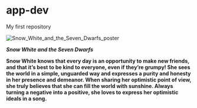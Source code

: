 # app-dev
My first repository

![Snow_White_and_the_Seven_Dwarfs_poster](https://github.com/cherry0302Ann/app-dev/assets/133980049/ad77824d-0b5e-4954-bade-394cb92a4a47)

***Snow White and the Seven Dwarfs***

**Snow White knows that every day is an opportunity to make new friends, and that it’s best to be kind to everyone, even if they’re grumpy! She sees the world in a simple, unguarded way and expresses a purity and honesty in her presence and demeanor. When sharing her optimistic point of view, she truly believes that she can fill the world with sunshine. Always turning a negative into a positive, she loves to express her optimistic ideals in a song.**
